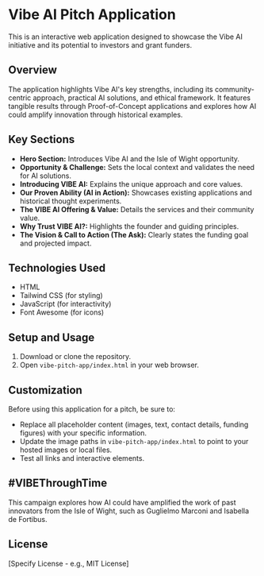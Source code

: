 # Vibe AI Pitch Application

This is an interactive web application designed to showcase the Vibe AI initiative and its potential to investors and grant funders.

## Overview

The application highlights Vibe AI's key strengths, including its community-centric approach, practical AI solutions, and ethical framework. It features tangible results through Proof-of-Concept applications and explores how AI could amplify innovation through historical examples.

## Key Sections

- **Hero Section:** Introduces Vibe AI and the Isle of Wight opportunity.
- **Opportunity & Challenge:** Sets the local context and validates the need for AI solutions.
- **Introducing VIBE AI:** Explains the unique approach and core values.
- **Our Proven Ability (AI in Action):** Showcases existing applications and historical thought experiments.
- **The VIBE AI Offering & Value:** Details the services and their community value.
- **Why Trust VIBE AI?:** Highlights the founder and guiding principles.
- **The Vision & Call to Action (The Ask):** Clearly states the funding goal and projected impact.

## Technologies Used

- HTML
- Tailwind CSS (for styling)
- JavaScript (for interactivity)
- Font Awesome (for icons)

## Setup and Usage

1.  Download or clone the repository.
2.  Open `vibe-pitch-app/index.html` in your web browser.

## Customization

Before using this application for a pitch, be sure to:

-   Replace all placeholder content (images, text, contact details, funding figures) with your specific information.
-   Update the image paths in `vibe-pitch-app/index.html` to point to your hosted images or local files.
-   Test all links and interactive elements.

## #VIBEThroughTime

This campaign explores how AI could have amplified the work of past innovators from the Isle of Wight, such as Guglielmo Marconi and Isabella de Fortibus.

## License

[Specify License - e.g., MIT License]
